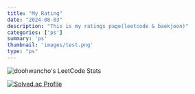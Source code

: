 ```yaml
---
title: "My Rating"
date: "2024-08-03"
description: "This is my ratings page(leetcode & baekjoon)"
categories: ['ps']
summary: 'ps'
thumbnail: 'images/test.png'
type: "ps"
---
```

![doohwancho's LeetCode Stats](https://leetcode-stats.vercel.app/api?username=doohwancho&theme=Light)

[![Solved.ac Profile](http://mazassumnida.wtf/api/v2/generate_badge?boj=pk8294)](https://solved.ac/백준아이디/)